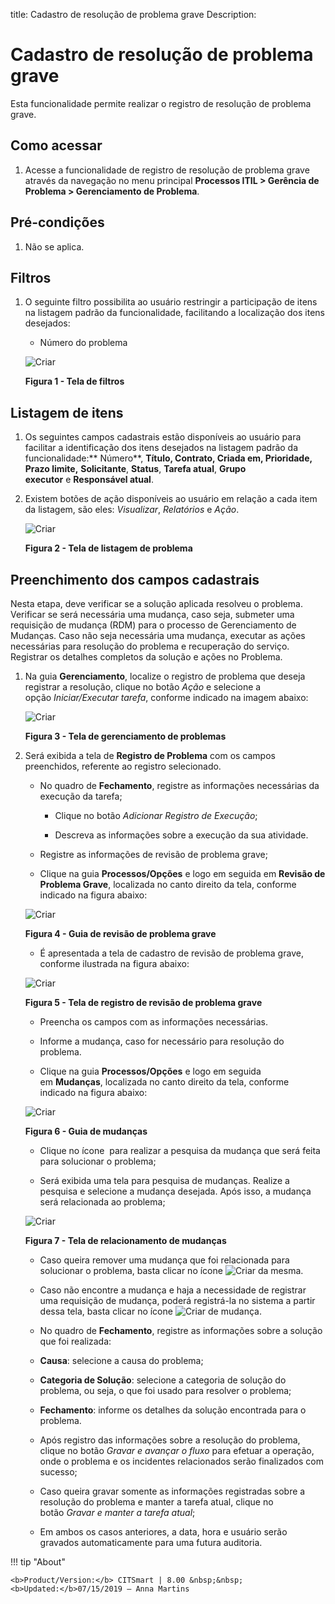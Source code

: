 title: Cadastro de resolução de problema grave
Description:

# Cadastro de resolução de problema grave

Esta funcionalidade permite realizar o registro de resolução de problema grave.

Como acessar
------------

1.  Acesse a funcionalidade de registro de resolução de problema grave através
    da navegação no menu principal **Processos ITIL > Gerência de
    Problema > Gerenciamento de Problema**.

Pré-condições
-------------

1.  Não se aplica.

Filtros
-------

1.  O seguinte filtro possibilita ao usuário restringir a participação de itens
    na listagem padrão da funcionalidade, facilitando a localização dos itens
    desejados:

    -   Número do problema

    ![Criar](images/resolution-1.png)
    
    **Figura 1 - Tela de filtros**

Listagem de itens
-----------------

1.  Os seguintes campos cadastrais estão disponíveis ao usuário para facilitar a
    identificação dos itens desejados na listagem padrão da
    funcionalidade:** Número**, **Título, Contrato, Criada em, Prioridade, Prazo
    limite,** **Solicitante**, **Status**, **Tarefa atual**, **Grupo
    executor** e **Responsável atual**.

2.  Existem botões de ação disponíveis ao usuário em relação a cada item da
    listagem, são eles: *Visualizar*, *Relatórios* e *Ação*.

    ![Criar](images/resolution-2.png)

    **Figura 2 - Tela de listagem de problema**

Preenchimento dos campos cadastrais
-----------------------------------

Nesta etapa, deve verificar se a solução aplicada resolveu o problema. Verificar
se será necessária uma mudança, caso seja, submeter uma requisição de mudança
(RDM) para o processo de Gerenciamento de Mudanças. Caso não seja necessária uma
mudança, executar as ações necessárias para resolução do problema e recuperação
do serviço. Registrar os detalhes completos da solução e ações no Problema.

1.  Na guia **Gerenciamento**, localize o registro de problema que deseja
    registrar a resolução, clique no botão *Ação* e selecione a
    opção *Iniciar/Executar tarefa*, conforme indicado na imagem abaixo:

    ![Criar](images/resolution-3.png)

    **Figura 3 - Tela de gerenciamento de problemas**

1.  Será exibida a tela de **Registro de Problema** com os campos preenchidos,
    referente ao registro selecionado.

    -  No quadro de **Fechamento**, registre as informações necessárias da execução
    da tarefa;

        -  Clique no botão *Adicionar Registro de Execução*;

        -  Descreva as informações sobre a execução da sua atividade.

    -  Registre as informações de revisão de problema grave;

    -  Clique na guia **Processos/Opções** e logo em seguida em **Revisão de
    Problema Grave**, localizada no canto direito da tela, conforme indicado na
    figura abaixo:

    ![Criar](images/resolution-4.png)

    **Figura 4 - Guia de revisão de problema grave**

    -  É apresentada a tela de cadastro de revisão de problema grave, conforme
    ilustrada na figura abaixo:

    ![Criar](images/resolution-5.png)

    **Figura 5 - Tela de registro de revisão de problema grave**

    -  Preencha os campos com as informações necessárias.

    -  Informe a mudança, caso for necessário para resolução do problema.

    -  Clique na guia **Processos/Opções** e logo em seguida em **Mudanças**,
    localizada no canto direito da tela, conforme indicado na figura abaixo:

    ![Criar](images/resolution-6.png)

    **Figura 6 - Guia de mudanças**

    -  Clique no ícone  para realizar a pesquisa da mudança que será feita para
    solucionar o problema;

    -  Será exibida uma tela para pesquisa de mudanças. Realize a pesquisa e
    selecione a mudança desejada. Após isso, a mudança será relacionada ao
    problema;

    ![Criar](images/resolution-7.png)

    **Figura 7 - Tela de relacionamento de mudanças**

    -  Caso queira remover uma mudança que foi relacionada para solucionar o
    problema, basta clicar no ícone ![Criar](images/resolution-8.png) da mesma.

    -  Caso não encontre a mudança e haja a necessidade de registrar uma requisição
    de mudança, poderá registrá-la no sistema a partir dessa tela, basta clicar
    no ícone ![Criar](images/resolution-9.png) de mudança.

    -  No quadro de **Fechamento**, registre as informações sobre a solução que foi
    realizada:

    -  **Causa**: selecione a causa do problema;

    -  **Categoria de Solução**: selecione a categoria de solução do problema, ou
    seja, o que foi usado para resolver o problema;

    -  **Fechamento**: informe os detalhes da solução encontrada para o problema.

    -  Após registro das informações sobre a resolução do problema, clique no
    botão *Gravar e avançar o fluxo* para efetuar a operação, onde o problema e
    os incidentes relacionados serão finalizados com sucesso;

    -  Caso queira gravar somente as informações registradas sobre a resolução do
    problema e manter a tarefa atual, clique no botão *Gravar e manter a tarefa
    atual*;

    -  Em ambos os casos anteriores, a data, hora e usuário serão gravados
    automaticamente para uma futura auditoria.


!!! tip "About"

    <b>Product/Version:</b> CITSmart | 8.00 &nbsp;&nbsp;
    <b>Updated:</b>07/15/2019 – Anna Martins
